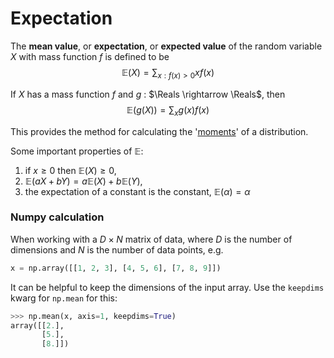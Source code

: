 # Expectation

The **mean value**, or **expectation**, or **expected value** of the random
variable $X$ with mass function $f$ is defined to be 
$$
\mathbb{E}(X) = \sum_{x:f(x)>0} xf(x)
$$


If $X$ has a mass function $f$ and $g$ : $\Reals \rightarrow \Reals$, then 
$$
\mathbb{E}(g(X)) = \sum_{x} g(x)f(x)
$$

This provides the method for calculating the '[moments](202210081512.md)' of a
distribution.

Some important properties of $\mathbb{E}$:
1. if $x \ge 0$ then $\mathbb{E}(X) \ge 0$,
2. $\mathbb{E}(aX + bY) = a\mathbb{E}(X) + b\mathbb{E}(Y)$,
3. the expectation of a constant is the constant, $\mathbb{E}(\alpha) = \alpha$

### Numpy calculation

When working with a $D \times N$ matrix of data, where $D$ is the number of
dimensions and $N$ is the number of data points, e.g.

```python
x = np.array([[1, 2, 3], [4, 5, 6], [7, 8, 9]])
```

It can be helpful to keep the dimensions of the input array. Use the `keepdims`
kwarg for `np.mean` for this:

```python
>>> np.mean(x, axis=1, keepdims=True)
array([[2.],
       [5.],
       [8.]])
```
